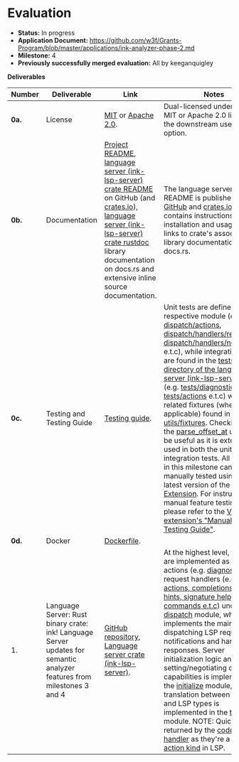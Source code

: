 # Evaluation

- **Status:** In progress
- **Application Document:** https://github.com/w3f/Grants-Program/blob/master/applications/ink-analyzer-phase-2.md
- **Milestone:** 4
- **Previously successfully merged evaluation:** All by keeganquigley

**Deliverables**

| Number  | Deliverable                                                                                                             | Link                                                                                                                                                                                                                                                                                                                                                                                                                                                                | Notes                                                                                                                                                                                                                                                                                                                                                                                                                                                                                                                                                                                                                                                                                                                                                                                                                                                                                                                                                                                                                                                                                                                                                                                                                                                                                                                                                                                                                                                                                                                                                                                                                                                                                                                                                                                                                                             |
|---------|-------------------------------------------------------------------------------------------------------------------------|---------------------------------------------------------------------------------------------------------------------------------------------------------------------------------------------------------------------------------------------------------------------------------------------------------------------------------------------------------------------------------------------------------------------------------------------------------------------|---------------------------------------------------------------------------------------------------------------------------------------------------------------------------------------------------------------------------------------------------------------------------------------------------------------------------------------------------------------------------------------------------------------------------------------------------------------------------------------------------------------------------------------------------------------------------------------------------------------------------------------------------------------------------------------------------------------------------------------------------------------------------------------------------------------------------------------------------------------------------------------------------------------------------------------------------------------------------------------------------------------------------------------------------------------------------------------------------------------------------------------------------------------------------------------------------------------------------------------------------------------------------------------------------------------------------------------------------------------------------------------------------------------------------------------------------------------------------------------------------------------------------------------------------------------------------------------------------------------------------------------------------------------------------------------------------------------------------------------------------------------------------------------------------------------------------------------------------|
| **0a.** | License                                                                                                                 | [MIT](https://github.com/ink-analyzer/ink-analyzer/blob/master/LICENSE-MIT) or [Apache 2.0](https://github.com/ink-analyzer/ink-analyzer/blob/master/LICENSE-APACHE).                                                                                                                                                                                                                                                                                               | Dual-licensed under either of MIT or Apache 2.0 licenses at the downstream user's option.                                                                                                                                                                                                                                                                                                                                                                                                                                                                                                                                                                                                                                                                                                                                                                                                                                                                                                                                                                                                                                                                                                                                                                                                                                                                                                                                                                                                                                                                                                                                                                                                                                                                                                                                                         |
| **0b.** | Documentation                                                                                                           | [Project README](https://github.com/ink-analyzer/ink-analyzer#readme), [language server (ink-lsp-server) crate README](https://github.com/ink-analyzer/ink-analyzer/tree/master/crates/lsp-server#readme) on GitHub (and [crates.io](https://crates.io/crates/ink-lsp-server)), [language server (ink-lsp-server) crate rustdoc](https://docs.rs/ink-lsp-server/latest/ink_lsp_server/) library documentation on docs.rs and extensive inline source documentation. | The language server's README is published on both [GitHub](https://github.com/ink-analyzer/ink-analyzer/tree/master/crates/lsp-server#readme) and [crates.io](https://crates.io/crates/ink-lsp-server). It contains instructions for installation and usage, and links to crate's associated library documentation on docs.rs.                                                                                                                                                                                                                                                                                                                                                                                                                                                                                                                                                                                                                                                                                                                                                                                                                                                                                                                                                                                                                                                                                                                                                                                                                                                                                                                                                                                                                                                                                                                    |
| **0c.** | Testing and Testing Guide                                                                                               | [Testing guide](https://github.com/ink-analyzer/ink-analyzer#testing).                                                                                                                                                                                                                                                                                                                                                                                              | Unit tests are defined in each respective module (e.g. [dispatch/actions](https://github.com/ink-analyzer/ink-analyzer/blob/lsp-server-v0.2.22/crates/lsp-server/src/dispatch/actions.rs#L40-L80), [dispatch/handlers/request](https://github.com/ink-analyzer/ink-analyzer/blob/lsp-server-v0.2.22/crates/lsp-server/src/dispatch/handlers/request.rs#L257-L513), [dispatch/handlers/notification](https://github.com/ink-analyzer/ink-analyzer/blob/lsp-server-v0.2.22/crates/lsp-server/src/dispatch/handlers/notification.rs#L56-L177) e.t.c), while integration tests are found in the [tests directory of the language server (ink-lsp-server) crate](https://github.com/ink-analyzer/ink-analyzer/tree/lsp-server-v0.2.22/crates/lsp-server/tests) (e.g. [tests/diagnostics](https://github.com/ink-analyzer/ink-analyzer/blob/lsp-server-v0.2.22/crates/lsp-server/tests/diagnostics.rs), [tests/actions](https://github.com/ink-analyzer/ink-analyzer/blob/lsp-server-v0.2.22/crates/lsp-server/tests/actions.rs) e.t.c) with related fixtures (where applicable) found in [test-utils/fixtures](https://github.com/ink-analyzer/ink-analyzer/blob/lsp-server-v0.2.22/crates/test-utils/src/fixtures.rs). Checking out the [parse_offset_at](https://github.com/ink-analyzer/ink-analyzer/blob/lsp-server-v0.2.22/crates/test-utils/src/lib.rs#L57-L88) utility may be useful as it is extensively used in both the unit and integration tests. All features in this milestone can also be manually tested using the latest version of the [VS Code Extension](https://marketplace.visualstudio.com/items?itemName=ink-analyzer.ink-analyzer). For instructions for manual feature testing, please refer to the [VS Code extension's "Manual Feature Testing Guide"](https://github.com/ink-analyzer/ink-vscode/blob/master/TESTING.md). |
| **0d.** | Docker                                                                                                                  | [Dockerfile](https://github.com/ink-analyzer/ink-analyzer/blob/master/Dockerfile).                                                                                                                                                                                                                                                                                                                                                                                  |                                                                                                                                                                                                                                                                                                                                                                                                                                                                                                                                                                                                                                                                                                                                                                                                                                                                                                                                                                                                                                                                                                                                                                                                                                                                                                                                                                                                                                                                                                                                                                                                                                                                                                                                                                                                                                                   |
| 1.      | Language Server: Rust binary crate: ink! Language Server updates for semantic analyzer features from milestones 3 and 4 | [GitHub repository](https://github.com/ink-analyzer/ink-analyzer), [Language server crate (ink-lsp-server)](https://crates.io/crates/ink-lsp-server).                                                                                                                                                                                                                                                                                                               | At the highest level, features are implemented as dispatch actions (e.g. [diagnostics](https://github.com/ink-analyzer/ink-analyzer/blob/lsp-server-v0.2.22/crates/lsp-server/src/dispatch/actions.rs)) or request handlers (e.g. [code actions, completions, inlay hints, signature help, commands e.t.c](https://github.com/ink-analyzer/ink-analyzer/blob/lsp-server-v0.2.22/crates/lsp-server/src/dispatch/handlers/request.rs)) under the [dispatch](https://github.com/ink-analyzer/ink-analyzer/blob/lsp-server-v0.2.22/crates/lsp-server/src/dispatch.rs) module, which implements the main loop for dispatching LSP requests and notifications and handling responses. Server initialization logic and setting/negotiating of capabilities is implemented in the [initialize](https://github.com/ink-analyzer/ink-analyzer/blob/lsp-server-v0.2.22/crates/lsp-server/src/initialize.rs) module, while translation between analyzer and LSP types is implemented in the [translator](https://github.com/ink-analyzer/ink-analyzer/blob/lsp-server-v0.2.22/crates/lsp-server/src/translator.rs) module. NOTE: Quickfixes are returned by the [code actions handler](https://github.com/ink-analyzer/ink-analyzer/blob/lsp-server-v0.2.22/crates/lsp-server/src/dispatch/handlers/request.rs#L86-L117) as they're a [code action kind](https://microsoft.github.io/language-server-protocol/specifications/lsp/3.17/specification/#codeActionKind) in LSP.                                                                                                                                                                                                                                                                                                                                                                                  |
